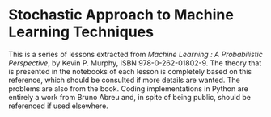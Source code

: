 # Stochastic Approach to Machine Learning Techniques

This is a series of lessons extracted from *Machine Learning : A Probabilistic Perspective*, by Kevin P. Murphy, ISBN 978-0-262-01802-9. The theory that is presented in the notebooks of each lesson is completely based on this reference, which should be consulted if more details are wanted. The problems are also from the book. Coding implementations in Python are entirely a work from Bruno Abreu and, in spite of being public, should be referenced if used elsewhere. 
